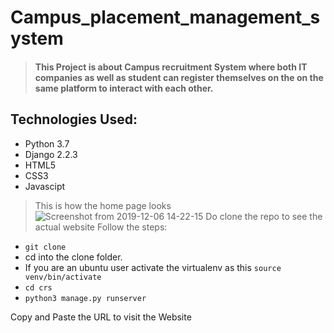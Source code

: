 # Campus_placement_management_system
 > #### This Project is about Campus recruitment System where both IT companies as well as student can register themselves on the on the same platform to interact with each other.
 ## Technologies Used:
 - Python 3.7
 - Django 2.2.3
 - HTML5
 - CSS3 
 - Javascipt
 > This is how the home page looks
 ![Screenshot from 2019-12-06 14-22-15](https://user-images.githubusercontent.com/42781233/70318900-1d355300-1847-11ea-9594-023c571992e2.png)
 > Do clone the repo to see the actual website
 Follow the steps:
 - `git clone `
 - cd into the clone folder.
 - If you are an ubuntu user activate the virtualenv as this
   `source venv/bin/activate`
 - `cd crs`
 - `python3 manage.py runserver`
 
 Copy and Paste the URL to visit the Website
 
